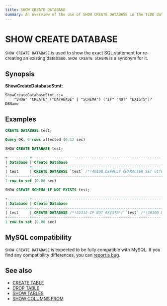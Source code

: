 ```yaml
---
title: SHOW CREATE DATABASE
summary: An overview of the use of SHOW CREATE DATABASE in the TiDB database.
---
```


# SHOW CREATE DATABASE

`SHOW CREATE DATABASE` is used to show the exact SQL statement for re-creating an existing database. `SHOW CREATE SCHEMA` is a synonym for it.

## Synopsis

**ShowCreateDatabaseStmt:**

```ebnf+diagram
ShowCreateDatabaseStmt ::=
    "SHOW" "CREATE" ("DATABASE" | "SCHEMA") ("IF" "NOT" "EXISTS")? DBName
```

## Examples

```sql
CREATE DATABASE test;
```

```sql
Query OK, 0 rows affected (0.12 sec)
```

```sql
SHOW CREATE DATABASE test;
```

```sql
+----------+------------------------------------------------------------------+
| Database | Create Database                                                  |
+----------+------------------------------------------------------------------+
| test     | CREATE DATABASE `test` /*!40100 DEFAULT CHARACTER SET utf8mb4 */ |
+----------+------------------------------------------------------------------+
1 row in set (0.00 sec)
```

```sql
SHOW CREATE SCHEMA IF NOT EXISTS test;
```

```sql
+----------+-------------------------------------------------------------------------------------------+
| Database | Create Database                                                                           |
+----------+-------------------------------------------------------------------------------------------+
| test     | CREATE DATABASE /*!32312 IF NOT EXISTS*/ `test` /*!40100 DEFAULT CHARACTER SET utf8mb4 */ |
+----------+-------------------------------------------------------------------------------------------+
1 row in set (0.00 sec)
```

## MySQL compatibility

`SHOW CREATE DATABASE` is expected to be fully compatible with MySQL. If you find any compatibility differences, you can [report a bug](https://docs.pingcap.com/tidb/stable/support).

## See also

* [CREATE TABLE](/sql-statements/sql-statement-create-table.md)
* [DROP TABLE](/sql-statements/sql-statement-drop-table.md)
* [SHOW TABLES](/sql-statements/sql-statement-show-tables.md)
* [SHOW COLUMNS FROM](/sql-statements/sql-statement-show-columns-from.md)
